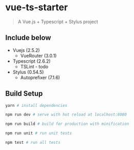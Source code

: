 # vue-ts-starter

> A Vue.js + Typescript + Stylus project

## Include below

* Vuejs (2.5.2)
  * VueRouter (3.0.1)
* Typescript (2.6.2)
  * TSLint - todo
* Stylus (0.54.5)
  * Autoprefixer (7.1.6)

## Build Setup

``` bash
yarn # install dependencies

npm run dev # serve with hot reload at localhost:8080

npm run build # build for production with minification

npm run unit # run unit tests

npm test # run all tests
```
